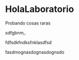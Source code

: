 # HolaLaboratorio
Probando cosas raras

sdfgbnm,.


fdfsdkfndksfnklasdfsd



fasdmognasdognasdognsdo
